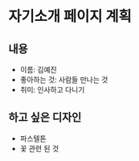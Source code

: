 # 자기소개 페이지 계획
## 내용 
- 이름: 김예진 
- 좋아하는 것: 사람들 만나는 것 
- 취미: 인사하고 다니기

## 하고 싶은 디자인 
- 파스텔톤 
- 꽃 관련 된 것
